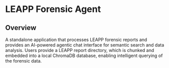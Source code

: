 # LEAPP Forensic Agent

## Overview

A standalone application that processes LEAPP forensic reports and provides an AI-powered agentic chat interface for semantic search and data analysis. Users provide a LEAPP report directory, which is chunked and embedded into a local ChromaDB database, enabling intelligent querying of the forensic data.